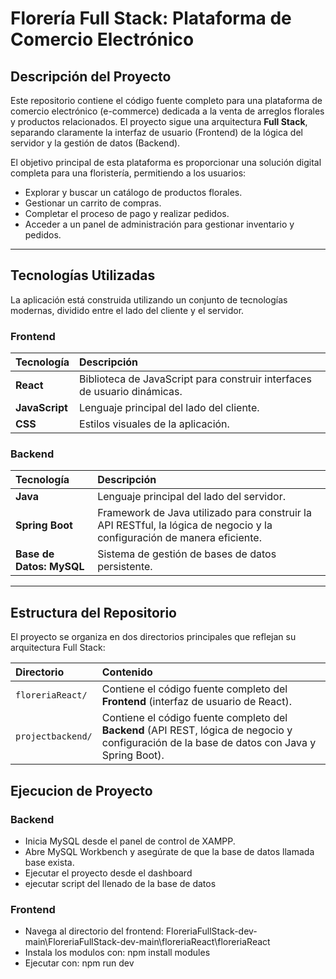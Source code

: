 # Florería Full Stack: Plataforma de Comercio Electrónico

## Descripción del Proyecto

Este repositorio contiene el código fuente completo para una plataforma de comercio electrónico (e-commerce) dedicada a la venta de arreglos florales y productos relacionados. El proyecto sigue una arquitectura **Full Stack**, separando claramente la interfaz de usuario (Frontend) de la lógica del servidor y la gestión de datos (Backend).

El objetivo principal de esta plataforma es proporcionar una solución digital completa para una floristería, permitiendo a los usuarios:

* Explorar y buscar un catálogo de productos florales.
* Gestionar un carrito de compras.
* Completar el proceso de pago y realizar pedidos.
* Acceder a un panel de administración para gestionar inventario y pedidos.

---

## Tecnologías Utilizadas

La aplicación está construida utilizando un conjunto de tecnologías modernas, dividido entre el lado del cliente y el servidor.

### Frontend
| Tecnología | Descripción |
| :--- | :--- |
| **React** | Biblioteca de JavaScript para construir interfaces de usuario dinámicas. |
| **JavaScript** | Lenguaje principal del lado del cliente. |
| **CSS** | Estilos visuales de la aplicación. |


### Backend
| Tecnología | Descripción |
| :--- | :--- |
| **Java** | Lenguaje principal del lado del servidor. |
| **Spring Boot** | Framework de Java utilizado para construir la API RESTful, la lógica de negocio y la configuración de manera eficiente. |
| **Base de Datos:  MySQL** | Sistema de gestión de bases de datos persistente. |

---

## Estructura del Repositorio

El proyecto se organiza en dos directorios principales que reflejan su arquitectura Full Stack:

| Directorio | Contenido |
| :--- | :--- |
| `floreriaReact/` | Contiene el código fuente completo del **Frontend** (interfaz de usuario de React). |
| `projectbackend/` | Contiene el código fuente completo del **Backend** (API REST, lógica de negocio y configuración de la base de datos con Java y Spring Boot). |


## Ejecucion de Proyecto

### Backend
* Inicia MySQL desde el panel de control de XAMPP.
* Abre MySQL Workbench y asegúrate de que la base de datos llamada base exista.
* Ejecutar el proyecto desde el dashboard
* ejecutar script del llenado de la base de datos

### Frontend
* Navega al directorio del frontend: FloreriaFullStack-dev-main\FloreriaFullStack-dev-main\floreriaReact\floreriaReact
*  Instala los modulos con: npm install modules
* Ejecutar con: npm run dev


